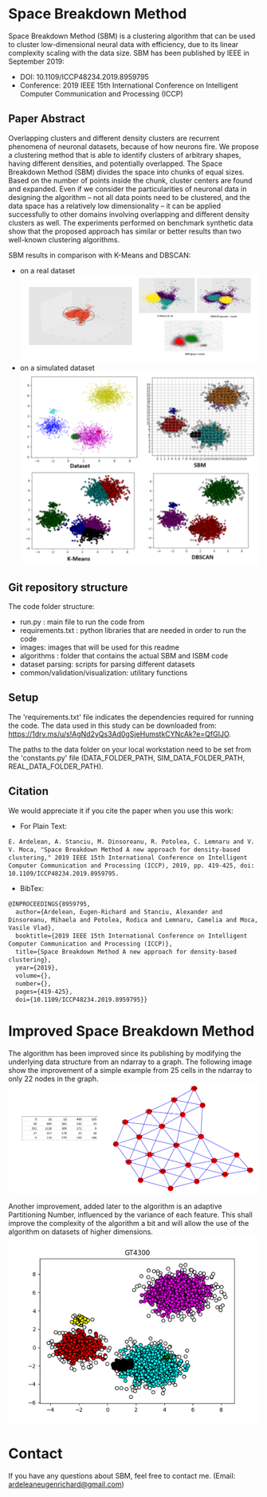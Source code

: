 # Space Breakdown Method
Space Breakdown Method (SBM) is a clustering algorithm that can be used to cluster low-dimensional neural data with efficiency, due to its linear complexity scaling with the data size.
SBM has been published by IEEE in September 2019:
- DOI: 10.1109/ICCP48234.2019.8959795
- Conference: 2019 IEEE 15th International Conference on Intelligent Computer Communication and Processing (ICCP)


## Paper Abstract
Overlapping clusters and different density clusters are recurrent phenomena of neuronal datasets, because of how neurons fire. We propose a clustering method that is able to identify clusters of arbitrary shapes, having different densities, and potentially overlapped. The Space Breakdown Method (SBM) divides the space into chunks of equal sizes. Based on the number of points inside the chunk, cluster centers are found and expanded. Even if we consider the particularities of neuronal data in designing the algorithm – not all data points need to be clustered, and the data space has a relatively low dimensionality – it can be applied successfully to other domains involving overlapping and different density clusters as well. The experiments performed on benchmark synthetic data show that the proposed approach has similar or better results than two well-known clustering algorithms. 

SBM results in comparison with K-Means and DBSCAN:
- on a real dataset
![Real Data](/images/real_data.PNG?raw=true)
- on a simulated dataset 
![Simulated Data](/images/simulated_data.PNG?raw=true)

## Git repository structure
The code folder structure:
- run.py : main file to run the code from
- requirements.txt : python libraries that are needed in order to run the code
- images: images that will be used for this readme
- algorithms : folder that contains the actual SBM and ISBM code
- dataset parsing: scripts for parsing different datasets
- common/validation/visualization: utilitary functions

## Setup
The 'requirements.txt' file indicates the dependencies required for running the code. The data used in this study can be downloaded from: https://1drv.ms/u/s!AgNd2yQs3Ad0gSjeHumstkCYNcAk?e=QfGIJO. 

The paths to the data folder on your local workstation need to be set from the 'constants.py' file (DATA_FOLDER_PATH, SIM_DATA_FOLDER_PATH, REAL_DATA_FOLDER_PATH).


## Citation
We would appreciate it if you cite the paper when you use this work:

- For Plain Text:
```
E. Ardelean, A. Stanciu, M. Dinsoreanu, R. Potolea, C. Lemnaru and V. V. Moca, "Space Breakdown Method A new approach for density-based clustering," 2019 IEEE 15th International Conference on Intelligent Computer Communication and Processing (ICCP), 2019, pp. 419-425, doi: 10.1109/ICCP48234.2019.8959795.
```

- BibTex:
```
@INPROCEEDINGS{8959795,
  author={Ardelean, Eugen-Richard and Stanciu, Alexander and Dinsoreanu, Mihaela and Potolea, Rodica and Lemnaru, Camelia and Moca, Vasile Vlad},
  booktitle={2019 IEEE 15th International Conference on Intelligent Computer Communication and Processing (ICCP)}, 
  title={Space Breakdown Method A new approach for density-based clustering}, 
  year={2019},
  volume={},
  number={},
  pages={419-425},
  doi={10.1109/ICCP48234.2019.8959795}}
```

# Improved Space Breakdown Method
The algorithm has been improved since its publishing by modifying the underlying data structure from an ndarray to a graph. The following image show the improvement of a simple example from 25 cells in the ndarray to only 22 nodes in the graph.
![SBM structures](/images/sbm_structs.PNG?raw=true)

Another improvement, added later to the algorithm is an adaptive Partitioning Number, influenced by the variance of each feature. This shall improve the complexity of the algorithm a bit and will allow the use of the algorithm on datasets of higher dimensions.
![Improvement](/images/sbm_improved.png?raw=true)

# Contact
If you have any questions about SBM, feel free to contact me. (Email: ardeleaneugenrichard@gmail.com)